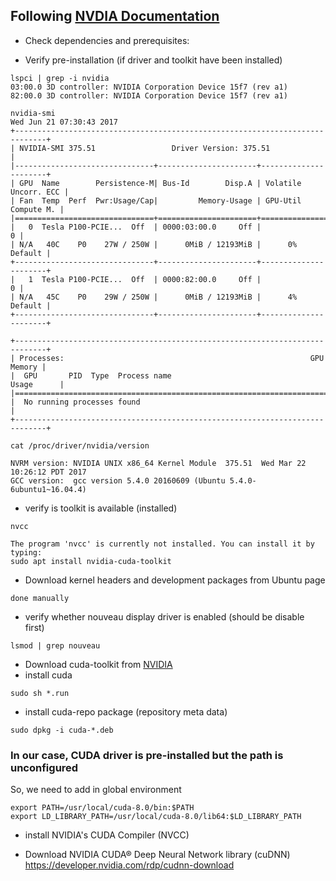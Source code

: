 ## Following [NVDIA Documentation](http://docs.nvidia.com/cuda/cuda-installation-guide-linux/#axzz4VZnqTJ2A)
* Check dependencies and prerequisites:

* Verify pre-installation (if driver and toolkit have been installed)
```
lspci | grep -i nvidia
03:00.0 3D controller: NVIDIA Corporation Device 15f7 (rev a1)
82:00.0 3D controller: NVIDIA Corporation Device 15f7 (rev a1)
```

```
nvidia-smi
Wed Jun 21 07:30:43 2017       
+-----------------------------------------------------------------------------+
| NVIDIA-SMI 375.51                 Driver Version: 375.51                    |
|-------------------------------+----------------------+----------------------+
| GPU  Name        Persistence-M| Bus-Id        Disp.A | Volatile Uncorr. ECC |
| Fan  Temp  Perf  Pwr:Usage/Cap|         Memory-Usage | GPU-Util  Compute M. |
|===============================+======================+======================|
|   0  Tesla P100-PCIE...  Off  | 0000:03:00.0     Off |                    0 |
| N/A   40C    P0    27W / 250W |      0MiB / 12193MiB |      0%      Default |
+-------------------------------+----------------------+----------------------+
|   1  Tesla P100-PCIE...  Off  | 0000:82:00.0     Off |                    0 |
| N/A   45C    P0    29W / 250W |      0MiB / 12193MiB |      4%      Default |
+-------------------------------+----------------------+----------------------+
                                                                               
+-----------------------------------------------------------------------------+
| Processes:                                                       GPU Memory |
|  GPU       PID  Type  Process name                               Usage      |
|=============================================================================|
|  No running processes found                                                 |
+-----------------------------------------------------------------------------+

```

```
cat /proc/driver/nvidia/version

NVRM version: NVIDIA UNIX x86_64 Kernel Module  375.51  Wed Mar 22 10:26:12 PDT 2017
GCC version:  gcc version 5.4.0 20160609 (Ubuntu 5.4.0-6ubuntu1~16.04.4) 

```
* verify is toolkit is available (installed)
```
nvcc

The program 'nvcc' is currently not installed. You can install it by typing:
sudo apt install nvidia-cuda-toolkit

```
* Download kernel headers and development packages from Ubuntu page
```
done manually
```
* verify whether nouveau display driver is enabled (should be disable first) 
```
lsmod | grep nouveau
```
* Download cuda-toolkit from [NVIDIA](https://developer.nvidia.com/cuda-downloads)
* install cuda
```
sudo sh *.run
```

* install cuda-repo package (repository meta data)
```
sudo dpkg -i cuda-*.deb
```
### In our case, CUDA driver is pre-installed but the path is unconfigured 
So, we need to add in global environment
```
export PATH=/usr/local/cuda-8.0/bin:$PATH
export LD_LIBRARY_PATH=/usr/local/cuda-8.0/lib64:$LD_LIBRARY_PATH
```

* install NVIDIA's CUDA Compiler (NVCC)

* Download NVIDIA CUDA® Deep Neural Network library (cuDNN) 
https://developer.nvidia.com/rdp/cudnn-download

